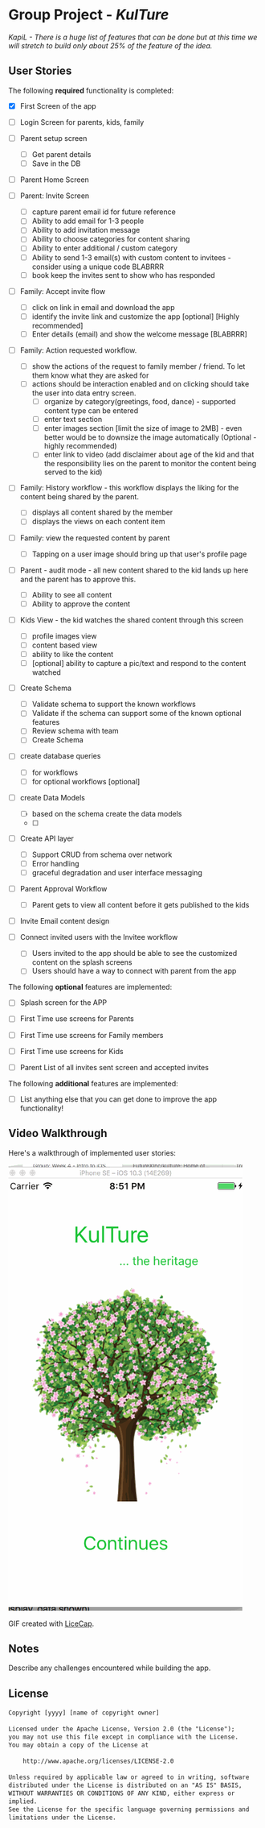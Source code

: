 # Group Project - *KulTure*
*KapiL - There is a huge list of features that can be done but at this time we will stretch to build only about 25% of the feature of the idea.*

## User Stories

The following **required** functionality is completed:

- [X] First Screen of the app

- [ ] Login Screen for parents, kids, family

- [ ] Parent setup screen
   - [ ] Get parent details
   - [ ] Save in the DB
   
- [ ] Parent Home Screen

- [ ] Parent: Invite Screen
   - [ ] capture parent email id for future reference
   - [ ] Ability to add email for 1-3 people
   - [ ] Ability to add invitation message
   - [ ] Ability to choose categories for content sharing
   - [ ] Ability to enter additional / custom category
   - [ ] Ability to send 1-3 email(s) with custom content to invitees - consider using a unique code BLABRRR
   - [ ] book keep the invites sent to show who has responded

- [ ] Family: Accept invite flow
   - [ ] click on link in email and download the app
   - [ ] identify the invite link and customize the app [optional] [Highly recommended]
   - [ ] Enter details (email) and show the welcome message [BLABRRR]

- [ ] Family: Action requested workflow.
   - [ ] show the actions of the request to family member / friend. To let them know what they are asked for
   - [ ] actions should be interaction enabled and on clicking should take the user into data entry screen. 
	   - [ ] organize by category(greetings, food, dance) - supported content type can be entered
	   	- [ ] enter text section
		- [ ] enter images section [limit the size of image to 2MB] - even better would be to downsize the image automatically (Optional - highly recommended)
		- [ ] enter link to video (add disclaimer about age of the kid and that the responsibility lies on the parent to monitor the content being served to the kid)

- [ ] Family: History workflow - this workflow displays the liking for the content being shared by the parent.
	- [ ] displays all content shared by the member
	- [ ] displays the views on each content item

- [ ] Family: view the requested content by parent
   - [ ] Tapping on a user image should bring up that user's profile page

- [ ] Parent - audit mode - all new content shared to the kid lands up here and the parent has to approve this.
   - [ ] Ability to see all content
   - [ ] Ability to approve the content

- [ ] Kids View - the kid watches the shared content through this screen
	- [ ] profile images view
	- [ ] content based view
	- [ ] ability to like the content
	- [ ] [optional] ability to capture a pic/text and respond to the content watched

- [ ] Create Schema 
	- [ ] Validate schema to support the known workflows
	- [ ] Validate if the schema can support some of the known optional features
	- [ ] Review schema with team
	- [ ] Create Schema

- [ ] create database queries
	- [ ] for workflows
	- [ ] for optional workflows [optional]

- [ ] create Data Models 
	- [ ] based on the schema create the data models
	- [ ]

- [ ] Create API layer 
	- [ ] Support CRUD from schema over network
	- [ ] Error handling
	- [ ] graceful degradation and user interface messaging

- [ ] Parent Approval Workflow
	- [ ] Parent gets to view all content before it gets published to the kids

- [ ] Invite Email content design

- [ ] Connect invited users with the Invitee workflow
	- [ ] Users invited to the app should be able to see the customized content on the splash screens
	- [ ] Users should have a way to connect with parent from the app

The following **optional** features are implemented:
- [ ] Splash screen for the APP
- [ ] First Time use screens for Parents
- [ ] First Time use screens for Family members
- [ ] First Time use screens for Kids
- [ ] Parent List of all invites sent screen and accepted invites


The following **additional** features are implemented:

- [ ] List anything else that you can get done to improve the app functionality!


## Video Walkthrough

Here's a walkthrough of implemented user stories:

<img src='https://github.com/FutureXInc/kulture/blob/master/AppProgressTimeLine/KulTure0.1.gif' title='Video Walkthrough' width='' alt='Video Walkthrough' />

GIF created with [LiceCap](http://www.cockos.com/licecap/).

## Notes

Describe any challenges encountered while building the app.

## License

    Copyright [yyyy] [name of copyright owner]

    Licensed under the Apache License, Version 2.0 (the "License");
    you may not use this file except in compliance with the License.
    You may obtain a copy of the License at

        http://www.apache.org/licenses/LICENSE-2.0

    Unless required by applicable law or agreed to in writing, software
    distributed under the License is distributed on an "AS IS" BASIS,
    WITHOUT WARRANTIES OR CONDITIONS OF ANY KIND, either express or implied.
    See the License for the specific language governing permissions and
    limitations under the License.
